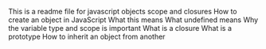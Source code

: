 This is a readme file for javascript objects scope and closures
How to create an object in JavaScript
What this means
What undefined means
Why the variable type and scope is important
What is a closure
What is a prototype
How to inherit an object from another

